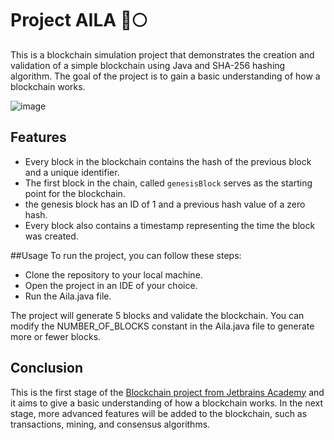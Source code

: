 # Project AILA :rocket::full_moon:
This is a blockchain simulation project that demonstrates the creation and validation of a simple blockchain using Java and SHA-256 hashing algorithm. The goal of the project is to gain a basic understanding of how a blockchain works.

![image](https://user-images.githubusercontent.com/42526358/213894377-bff770d4-cf00-4534-9b8d-da75b51cd86e.png)

## Features
- Every block in the blockchain contains the hash of the previous block and a unique identifier.
- The first block in the chain, called `genesisBlock` serves as the starting point for the blockchain.
- the genesis block has an ID of 1 and a previous hash value of a zero hash.
- Every block also contains a timestamp representing the time the block was created.

##Usage
To run the project, you can follow these steps:
- Clone the repository to your local machine.
- Open the project in an IDE of your choice.
- Run the Aila.java file.

The project will generate 5 blocks and validate the blockchain. You can modify the NUMBER_OF_BLOCKS constant in the Aila.java file to generate more or fewer blocks.

## Conclusion
This is the first stage of the [Blockchain project from Jetbrains Academy](https://hyperskill.org/projects/50?track=15) and it aims to give a basic understanding of how a blockchain works. In the next stage, more advanced features will be added to the blockchain, such as transactions, mining, and consensus algorithms.
